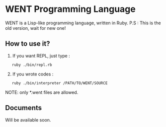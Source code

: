 # WENT Programming Language

WENT is a Lisp-like programming language, written in Ruby. 
P.S : This is the old version, wait for new one!

## How to use it?

1. If you want REPL, just type :

```
   ruby ./bin/repl.rb
```

2. If you wrote codes :

```
   ruby ./bin/interpreter /PATH/TO/WENT/SOURCE
```

NOTE: only *.went files are allowed.

## Documents 

Will be available soon.
